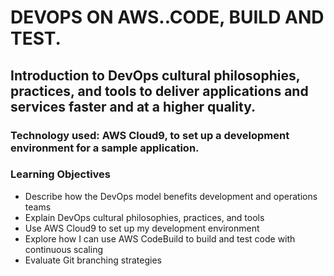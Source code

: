 
# DEVOPS ON AWS..CODE, BUILD AND TEST.
## Introduction to DevOps cultural philosophies, practices, and tools to deliver applications and services faster and at a higher quality. 
### Technology used:  AWS Cloud9, to set up a development environment for a sample application. 

### Learning Objectives
* Describe how the DevOps model benefits development and operations teams
* Explain DevOps cultural philosophies, practices, and tools
* Use AWS Cloud9 to set up my development environment
* Explore how I can use AWS CodeBuild to build and test code with continuous scaling
* Evaluate Git branching strategies
